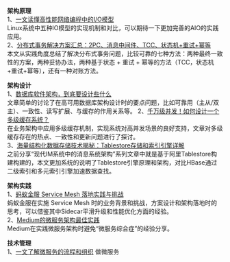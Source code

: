 **架构原理**      
1、[一文读懂高性能网络编程中的I/O模型](https://mp.weixin.qq.com/s?__biz=MzAxNzU3NjcxOA==&mid=2650718514&idx=1&sn=ea23aa6828cef53d231fbcca415d7eb7&chksm=83e90753b49e8e45cc74f68bc90f1521a03de46a99ac6be3967b20135ddb599b39e1576265aa&scene=21#wechat_redirect)  
Linux系统中五种IO模型的实现机制和对比，可以期待一下更加完善的AIO的实践应用。  
2、[分布式事务解决方案汇总：2PC、消息中间件、TCC、状态机+重试+幂等](https://mp.weixin.qq.com/s?__biz=MzIyNjE4NjI2Nw==&mid=2652561205&idx=1&sn=e7318dc36e8a6bf0201b02ceaf56104c)  
本文从实践角度总结了解决分布式事务问题，比较可靠的七种方法：两种最终一致性的方案，两种妥协办法，两种基于状态 + 重试 + 幂等的方法（TCC，状态机+重试+幂等），还有一种对账方法。  

**架构设计**   
1、[数据库软件架构，到底要设计些什么](https://mp.weixin.qq.com/s/yyh013dDNfaiT0wtBihCLQ)  
文章简单的讨论了在高可用数据库架构设计时的要点问题，比如可靠用（主从/双主）、一致性、读写扩展、与缓存的作用关系等。
2、[千万级并发！如何设计一个多级缓存系统？](https://mp.weixin.qq.com/s/h1GzL_-CiQBRC4qHetbRRg)  
在业务架构中应用多级缓存机制，实现系统对高并发场景的良好支持，文章对多级缓存存在的热点、一致性和更新问题进行了探讨。  
3、[海量结构化数据存储技术揭秘：Tablestore存储和索引引擎详解](https://mp.weixin.qq.com/s/Ef-JRY_Vmo7olWP-NXL1uw)  
之前分享“现代IM系统中的消息系统架构”系列文章中就是基于阿里Tablestore构建构建的，本文更加系统的说明了Tablestore引擎原理和架构，对比HBase通过二级索引和多元索引引擎加速数据查找。  

**架构实践**    
1、[蚂蚁金服 Service Mesh 落地实践与挑战](https://mp.weixin.qq.com/s/9ldxEr7LjO0TCjzXqeWr3w)  
蚂蚁金服在实施 Service Mesh 时的业务背景和挑战，方案设计和架构落地时的思考，可以借鉴其中Sidecar平滑升级和性能优化方面的经验。  
2、[Medium的微服务架构最佳实践](https://mp.weixin.qq.com/s/T3b_UKgjcXD4UfEhzcdQWw)  
Medium在实践微服务架构时避免“微服务综合症”的经验分享。  

**技术管理**  
1、[一文了解微服务的流程和组织](https://mp.weixin.qq.com/s/ymgkJfCVtIii_cXybNdG7w)
做微服务
